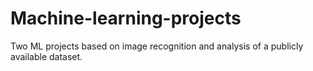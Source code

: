 # Machine-learning-projects
Two ML projects based on image recognition and analysis of a publicly available dataset.
